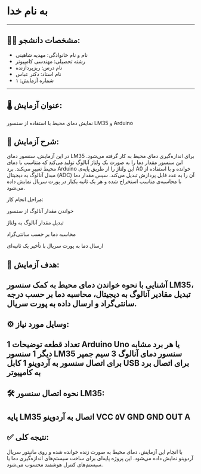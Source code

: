 # به نام خدا

---

## 👩‍🎓 مشخصات دانشجو:

- نام و نام خانوادگی: مهدیه شاهینی
- رشته تحصیلی: مهندسی کامپیوتر  
- نام درس: ریزپردازنده  
- نام استاد: دکتر عباس 
- شماره آزمایش: ۱  

---

## 🌡️ عنوان آزمایش:
نمایش دمای محیط با استفاده از سنسور LM35 و Arduino

## 🧪 شرح آزمایش:
در این آزمایش، سنسور دمای LM35 برای اندازه‌گیری دمای محیط به کار گرفته می‌شود. این سنسور مقدار دما را به صورت یک ولتاژ آنالوگ تولید می‌کند که متناسب با دمای محیط تغییر می‌کند.
برد Arduino این ولتاژ را از طریق پایه‌ی A0 خوانده و با استفاده از مبدل آنالوگ به دیجیتال (ADC) آن را به عدد قابل پردازش تبدیل می‌کند. سپس مقدار دما با محاسبه‌ی مناسب استخراج شده و هر یک ثانیه یکبار در پورت سریال نمایش داده می‌شود.

مراحل انجام کار:

خواندن مقدار آنالوگ از سنسور

تبدیل مقدار آنالوگ به ولتاژ

محاسبه دما بر حسب سانتی‌گراد

ارسال دما به پورت سریال با تأخیر یک ثانیه‌ای

## 🎯 هدف آزمایش:
آشنایی با نحوه خواندن دمای محیط به کمک سنسور LM35، تبدیل مقادیر آنالوگ به دیجیتال، محاسبه دما بر حسب درجه سانتی‌گراد و ارسال داده به پورت سریال.
---
## ⚙️ وسایل مورد نیاز:
تعداد قطعه توضیحات
1 Arduino Uno یا هر برد مشابه دیگر
1 سنسور LM35 سنسور دمای آنالوگ
3 سیم جمپر برای اتصال سنسور به آردوینو
1 کابل USB برای اتصال برد به کامپیوتر
---

## 🛠️ نحوه اتصال سنسور LM35:
پایه LM35 اتصال به آردوینو
VCC ۵V
GND GND
OUT A
---

## ✅ نتیجه کلی:
با انجام این آزمایش، دمای محیط به صورت زنده خوانده شده و روی مانیتور سریال آردوینو نمایش داده می‌شود. این پروژه پایه‌ای برای ساخت سیستم‌های اندازه‌گیری دما یا سیستم‌های کنترل هوشمند محسوب می‌شود.
